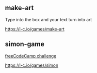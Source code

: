 ## make-art
Type into the box and your text turn into art

https://l-c.io/games/make-art

## simon-game
[freeCodeCamp challenge](https://en.wikipedia.org/wiki/Simon_(game))

https://l-c.io/games/simon
